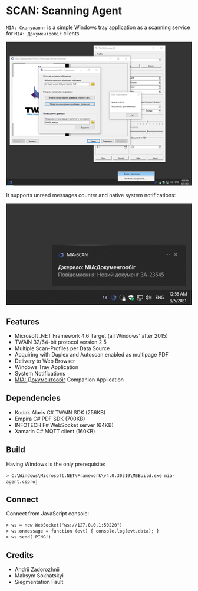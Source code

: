SCAN: Scanning Agent
====================

`МІА: Сканування` is a simple Windows tray application as a scanning service for `МІА: Документообіг` clients.

![Screenshot](/Resources/screenshot.png)

It supports unread messages counter and native system notifications:

![Screenshot](/Resources/messaging.png)

Features
--------

* Microsoft .NET Framework 4.6 Target (all Windows' after 2015)
* TWAIN 32/64-bit protocol version 2.5
* Multiple Scan-Profiles per Data Source
* Acquiring with Duplex and Autoscan enabled as multipage PDF
* Delivery to Web Browser
* Windows Tray Application
* System Notifications
* <a href="https://crm.erp.uno">МІА: Документообіг</a> Companion Application

Dependencies
------------

* Kodak Alaris C# TWAIN SDK (256KB)
* Empira C# PDF SDK (700KB)
* INFOTECH F# WebSocket server (64KB)
* Xamarin C# MQTT client (160KB)

Build
-----

Having Windows is the only prerequisite:

```
> C:\Windows\Microsoft.NET\Framework\v4.0.30319\MSBuild.exe mia-agent.csproj
```

Connect
-------

Connect from JavaScript console:

```
> ws = new WebSocket("ws://127.0.0.1:50220")
> ws.onmessage = function (evt) { console.log(evt.data); }
> ws.send('PING')
```

Credits
-------

* Andrii Zadorozhnii
* Maksym Sokhatskyi
* Siegmentation Fault
